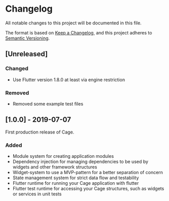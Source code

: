 # Changelog
All notable changes to this project will be documented in this file.

The format is based on [Keep a Changelog](https://keepachangelog.com/en/1.0.0/),
and this project adheres to [Semantic Versioning](https://semver.org/spec/v2.0.0.html).

## [Unreleased]
### Changed
- Use Flutter version 1.8.0 at least via engine restriction

### Removed
- Removed some example test files

## [1.0.0] - 2019-07-07
First production release of Cage.
### Added
- Module system for creating application modules
- Dependency injection for managing dependencies to be used by widgets and other framework structures
- Widget-system to use a MVP-pattern for a better separation of concern
- State management system for strict data flow and testability
- Flutter runtime for running your Cage application with flutter
- Flutter test runtime for accessing your Cage structures, such as widgets or services in unit tests
